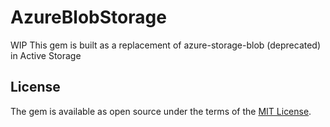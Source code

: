 # AzureBlobStorage

WIP This gem is built as a replacement of azure-storage-blob (deprecated) in Active Storage

## License

The gem is available as open source under the terms of the [MIT License](https://opensource.org/licenses/MIT).
